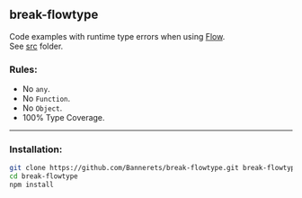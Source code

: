 ## break-flowtype

Code examples with runtime type errors when using [Flow](https://flow.org).  
See [src](src) folder.

### Rules:

- No `any`.
- No `Function`.
- No `Object`.
- 100% Type Coverage.

----

### Installation:

```sh
git clone https://github.com/Bannerets/break-flowtype.git break-flowtype
cd break-flowtype
npm install
```

